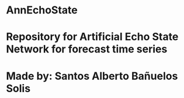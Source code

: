# AnnEchoState
# Repository for Artificial Echo State Network for forecast time series
# Made by: Santos Alberto Bañuelos Solis

